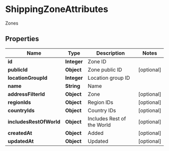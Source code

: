 

# ShippingZoneAttributes

Zones

## Properties

| Name | Type | Description | Notes |
|------------ | ------------- | ------------- | -------------|
|**id** | **Integer** | Zone ID |  |
|**publicId** | **Object** | Zone public ID |  [optional] |
|**locationGroupId** | **Integer** | Location group ID |  |
|**name** | **String** | Name |  |
|**addressFilterId** | **Object** | Zone |  [optional] |
|**regionIds** | **Object** | Region IDs |  [optional] |
|**countryIds** | **Object** | Country IDs |  [optional] |
|**includesRestOfWorld** | **Object** | Includes Rest of the World |  [optional] |
|**createdAt** | **Object** | Added |  [optional] |
|**updatedAt** | **Object** | Updated |  [optional] |




